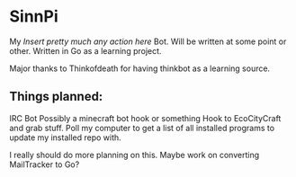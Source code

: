 # SinnPi
My _Insert pretty much any action here_ Bot. Will be written at some point or other. Written in Go as a learning project. 

Major thanks to Thinkofdeath for having thinkbot as a learning source.

## Things planned:
IRC Bot
Possibly a minecraft bot hook or something
Hook to EcoCityCraft and grab stuff.
Poll my computer to get a list of all installed programs to update my installed repo with.

I really should do more planning on this. Maybe work on converting MailTracker to Go?

